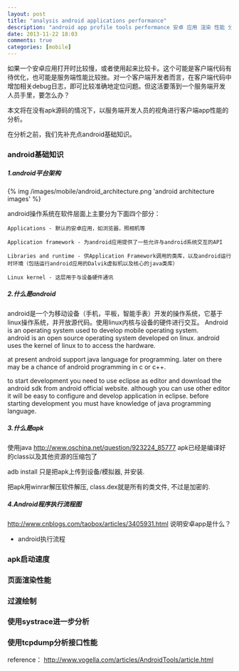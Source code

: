 ```yaml
---
layout: post
title: "analysis android applications performance"
description: "android app profile tools performance 安卓 应用 渲染 性能 分析 工具"
date: 2013-11-22 18:03
comments: true
categories: [mobile]
---
```

如果一个安卓应用打开时比较慢，或者使用起来比较卡。这个可能是客户端代码有待优化，也可能是服务端性能比较挫。对一个客户端开发者而言，在客户端代码中增加相关debug日志，即可比较准确地定位问题。但这活要落到一个服务端开发人员手里，要怎么办？

本文将在没有apk源码的情况下，以服务端开发人员的视角进行客户端app性能的分析。

在分析之前，我们先补充点android基础知识。
### android基础知识 ###

##### 1.android平台架构 #####
{% img /images/mobile/android_architecture.png 'android architecture images' %}

android操作系统在软件层面上主要分为下面四个部分：

    Applications - 默认的安卓应用，如浏览器，照相机等

    Application framework - 为android应用提供了一些允许与android系统交互的API

    Libraries and runtime - 供Application Framework调用的类库，以及android运行时环境（包括运行android应用的Dalvik虚拟机以及核心的java类库）

    Linux kernel - 这层用于与设备硬件通讯
##### 2.什么是android #####
android是一个为移动设备（手机，平板，智能手表）开发的操作系统，它基于linux操作系统，并开放源代码。使用linux内核与设备的硬件进行交互。
Android is an operating system used to develop mobile operating system.  
android is an open source operating system developed on linux.  android uses the kernel of linux to to access the hardware.



at present android support java language for programming. later on there may be a chance of android programming in c or c++.


to start development you need to use eclipse as editor and download the android sdk from android official website.  although you can use other editor it will be easy to configure and develop application in eclipse.
before starting development you must have knowledge of java programming language.
##### 3.什么是apk #####
使用java
http://www.oschina.net/question/923224_85777
apk已经是编译好的class以及其他资源的压缩包了

adb install 只是把apk上传到设备/模拟器, 并安装.

把apk用winrar解压软件解压, class.dex就是所有的类文件, 不过是加密的.
##### 4.Android程序执行流程图 #####
http://www.cnblogs.com/taobox/articles/3405931.html
说明安卓app是什么？
* android执行流程

### apk启动速度 ###

### 页面渲染性能 ###
### 过渡绘制 ###
### 使用systrace进一步分析 ###
### 使用tcpdump分析接口性能 ###

reference：
http://www.vogella.com/articles/AndroidTools/article.html 
